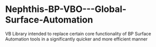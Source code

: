 # Nephthis-BP-VBO---Global-Surface-Automation
VB Library intended to replace certain core functionality of BP Surface Automation tools in a significantly quicker and more efficient manner
